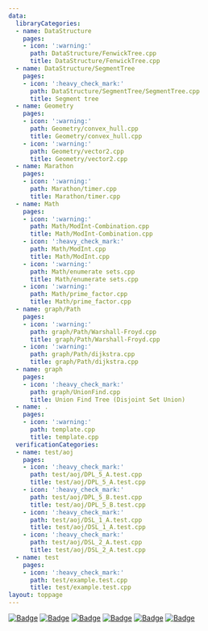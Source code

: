 ```yaml
---
data:
  libraryCategories:
  - name: DataStructure
    pages:
    - icon: ':warning:'
      path: DataStructure/FenwickTree.cpp
      title: DataStructure/FenwickTree.cpp
  - name: DataStructure/SegmentTree
    pages:
    - icon: ':heavy_check_mark:'
      path: DataStructure/SegmentTree/SegmentTree.cpp
      title: Segment tree
  - name: Geometry
    pages:
    - icon: ':warning:'
      path: Geometry/convex_hull.cpp
      title: Geometry/convex_hull.cpp
    - icon: ':warning:'
      path: Geometry/vector2.cpp
      title: Geometry/vector2.cpp
  - name: Marathon
    pages:
    - icon: ':warning:'
      path: Marathon/timer.cpp
      title: Marathon/timer.cpp
  - name: Math
    pages:
    - icon: ':warning:'
      path: Math/ModInt-Combination.cpp
      title: Math/ModInt-Combination.cpp
    - icon: ':heavy_check_mark:'
      path: Math/ModInt.cpp
      title: Math/ModInt.cpp
    - icon: ':warning:'
      path: Math/enumerate sets.cpp
      title: Math/enumerate sets.cpp
    - icon: ':warning:'
      path: Math/prime_factor.cpp
      title: Math/prime_factor.cpp
  - name: graph/Path
    pages:
    - icon: ':warning:'
      path: graph/Path/Warshall-Froyd.cpp
      title: graph/Path/Warshall-Froyd.cpp
    - icon: ':warning:'
      path: graph/Path/dijkstra.cpp
      title: graph/Path/dijkstra.cpp
  - name: graph
    pages:
    - icon: ':heavy_check_mark:'
      path: graph/UnionFind.cpp
      title: Union Find Tree (Disjoint Set Union)
  - name: .
    pages:
    - icon: ':warning:'
      path: template.cpp
      title: template.cpp
  verificationCategories:
  - name: test/aoj
    pages:
    - icon: ':heavy_check_mark:'
      path: test/aoj/DPL_5_A.test.cpp
      title: test/aoj/DPL_5_A.test.cpp
    - icon: ':heavy_check_mark:'
      path: test/aoj/DPL_5_B.test.cpp
      title: test/aoj/DPL_5_B.test.cpp
    - icon: ':heavy_check_mark:'
      path: test/aoj/DSL_1_A.test.cpp
      title: test/aoj/DSL_1_A.test.cpp
    - icon: ':heavy_check_mark:'
      path: test/aoj/DSL_2_A.test.cpp
      title: test/aoj/DSL_2_A.test.cpp
  - name: test
    pages:
    - icon: ':heavy_check_mark:'
      path: test/example.test.cpp
      title: test/example.test.cpp
layout: toppage
---
```

[![Badge](https://cp-logo.vercel.app/atcoder/HayatoY?logo=true)](https://atcoder.jp/users/HayatoY)
[![Badge](https://cp-logo.vercel.app/codeforces/HayatoY?logo=true)](http://codeforces.com/profile/HayatoY)
[![Badge](https://cp-logo.vercel.app/topcoder/HayatoY1013?logo=true)](https://www.topcoder.com/members/HayatoY1013/details/?track=DATA_SCIENCE&subTrack=SRM)
[![Badge](https://cp-logo.vercel.app/yukicoder/HayatoY?logo=true)](https://yukicoder.me/users/4386)
[![Badge](https://cp-logo.vercel.app/leetcode/hayatoy1013?logo=true)](https://leetcode.com/hayatoy1013/)
[![Badge](https://cp-logo.vercel.app/codechef/hayato_y?logo=true)](https://www.codechef.com/users/hayato_y)
